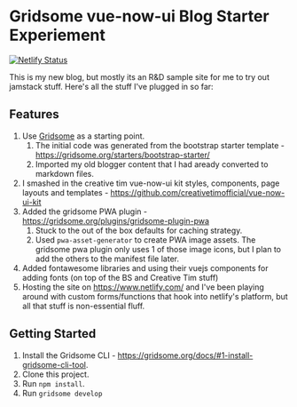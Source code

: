 # Gridsome vue-now-ui Blog Starter Experiement

[![Netlify Status](https://api.netlify.com/api/v1/badges/8fe47863-eb74-40df-ab56-9657968c15ec/deploy-status)](https://app.netlify.com/sites/fragment2501/deploys)

This is my new blog, but mostly its an R&D sample site for me to try out jamstack stuff.  Here's all the stuff I've plugged in so far:

## Features

1. Use [Gridsome](https://gridsome.org) as a starting point.
    1. The initial code was generated from the bootstrap starter template - https://gridsome.org/starters/bootstrap-starter/
    1. Imported my old blogger content that I had aready converted to markdown files.
1. I smashed in the creative tim vue-now-ui kit styles, components, page layouts and templates - https://github.com/creativetimofficial/vue-now-ui-kit
1. Added the gridsome PWA plugin - https://gridsome.org/plugins/gridsome-plugin-pwa 
    1. Stuck to the out of the box defaults for caching strategy. 
    1. Used `pwa-asset-generator` to create PWA image assets. The gridsome pwa plugin only uses 1 of those image icons, but I plan to add the others to the manifest file later.
1. Added fontawesome libraries and using their vuejs components for adding fonts (on top of the BS and Creative Tim stuff)
1. Hosting the site on https://www.netlify.com/ and I've been playing around with custom forms/functions that hook into netlify's platform, but all that stuff is non-essential fluff.

## Getting Started

1. Install the Gridsome CLI - https://gridsome.org/docs/#1-install-gridsome-cli-tool.
2. Clone this project.
3. Run `npm install`.
4. Run `gridsome develop`
